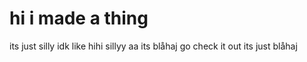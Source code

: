 # hi i made a thing

its just silly idk like hihi sillyy aa
its blåhaj
go check it out
its just blåhaj
